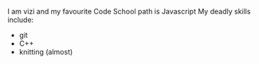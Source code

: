 I am vizi and my favourite Code School path is Javascript
My deadly skills include:
* git
* C++
* knitting (almost)
